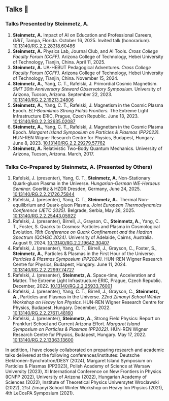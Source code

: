 ## Talks 🦜

### Talks Presented by Steinmetz, A.

1. **Steinmetz, A.** Impact of AI on Education and Professional Careers, *GRIT*, Tampa, Florida. October 16, 2025. Invited talk (honorarium). [10.13140/RG.2.2.28318.60486](https://doi.org/10.13140/RG.2.2.28318.60486)
2. **Steinmetz, A.** Physics Lab, Journal Club, and AI Tools.  *Cross College Faculty Forum (CCFF).* Arizona College of Technology, Hebei University of Technology, Tianjin, China. April 11, 2025.
3. **Steinmetz, A.** UA-HEBUT Pedagogical Adventures.  *Cross College Faculty Forum (CCFF).* Arizona College of Technology, Hebei University of Technology, Tianjin, China. November 15, 2024.
4. **Steinmetz, A.**, Yang, C. T., Rafelski, J. Primordial Cosmic Magnetism.  *SMT 30th Anniversary Steward Observatory Symposium.* University of Arizona, Tucson, Arizona. September 22, 2023. [10.13140/RG.2.2.19213.24806](http://dx.doi.org/10.13140/RG.2.2.19213.24806)
5. **Steinmetz, A.**, Yang, C. T., Rafelski, J. Magnetism in the Cosmic Plasma Epoch.  *ELI-Beamlines Strong Fields Frontiers.* The Extreme Light Infrastructure ERIC, Prague, Czech Republic. June 13, 2023. [10.13140/RG.2.2.32635.02087](http://dx.doi.org/10.13140/RG.2.2.32635.02087)
6. **Steinmetz, A.**, Yang, C. T., Rafelski, J. Magnetism in the Cosmic Plasma Epoch.  *Margaret Island Symposium on Particles & Plasmas (PP2023).* HUN-REN Wigner Research Centre for Physics, Budapest, Hungary. June 8, 2023. [10.13140/RG.2.2.29279.57762](http://dx.doi.org/10.13140/RG.2.2.29279.57762)
7. **Steinmetz, A.** Relativistic Two-Body Quantum Mechanics. University of Arizona, Tucson, Arizona. March, 2017.

### Talks Co-Prepared by Steinmetz, A. (Presented by Others)

1. Rafelski, J. (presenter), Yang, C. T., **Steinmetz, A.** Non-Stationary Quark-gluon Plasma in the Universe.  *Hungarian-German WE-Heraeus Seminar.* Goerlitz & HZDR Dresden, Germany, June 24, 2025. [10.13140/RG.2.2.21726.75844](http://dx.doi.org/10.13140/RG.2.2.21726.75844)
1. Rafelski, J. (presenter), Yang, C. T., **Steinmetz, A.**. Thermal Non-equilibrium and Quark-gluon Plasma.  *Joint European Thermodynamics Conference (JETC 2025).* Belgrade, Serbia, May 28, 2025. [10.13140/RG.2.2.25443.05922](http://dx.doi.org/10.13140/RG.2.2.25443.05922)
2. Rafelski, J. (presenter), Birrell, J., Grayson, C., **Steinmetz, A.**, Yang, C. T., Foster, S. Quarks to Cosmos: Particles and Plasma in Cosmological Evolution.  *16th Conference on Quark Confinement and the Hadron Spectrum (QCHSC 2024).* University of Adelaide, Cairns, Australia. August 9, 2024. [10.13140/RG.2.2.19642.30407](http://dx.doi.org/10.13140/RG.2.2.19642.30407)
3. Rafelski, J. (presenter), Yang, C. T., Birrell, J., Grayson, C., Foster, S., **Steinmetz, A.**, Particles & Plasmas in the First Hour of the Universe.  *Particles & Plasmas Symposium (PP2024).* HUN-REN Wigner Research Centre for Physics, Budapest, Hungary. June 11, 2024. [10.13140/RG.2.2.22997.74727](http://dx.doi.org/10.13140/RG.2.2.22997.74727) 
4. Rafelski, J. (presenter), **Steinmetz, A.** Space-time, Acceleration and Matter. The Extreme Light Infrastructure ERIC, Prague, Czech Republic. December, 2022. [10.13140/RG.2.2.25933.76001](http://dx.doi.org/10.13140/RG.2.2.25933.76001)
5. Rafelski, J. (presenter), Yang, C. T., Birrell, J., Grayson, C., **Steinmetz, A.**, Particles and Plasmas in the Universe.  *22nd Zimanyi School Winter Workshop on Heavy Ion Physics.* HUN-REN Wigner Research Centre for Physics, Budapest, Hungary. December, 2022. [10.13140/RG.2.2.27611.48160](http://dx.doi.org/10.13140/RG.2.2.27611.48160)
6. Rafelski, J. (presenter), **Steinmetz, A.**, Strong Field Physics: Report on Frankfurt School and Current Arizona Effort.  *Margaret Island Symposium on Particles & Plasmas (PP2022).* HUN-REN Wigner Research Centre for Physics, Budapest, Hungary. May 17, 2022. [10.13140/RG.2.2.13363.13600](http://dx.doi.org/10.13140/RG.2.2.13363.13600)

In addition, I have closely collaborated on preparing research and academic talks delivered at the following conferences/institutes: Deutsche Elektronen-Synchrotron/DESY (2024), Margaret Island Symposium on Particles & Plasmas (PP2023), Polish Academy of Science at Warsaw University (2023), XI International Conference on New Frontiers in Physics (ICNFP 2022), University of Arizona (2022), Hungarian Academy of Sciences (2022), Institute of Theoretical Physics Uniwersytet Wroclawski (2022), 21st Zimanyi School Winter Workshop on Heavy Ion Physics (2021), 4th LeCosPA Symposium (2021).
